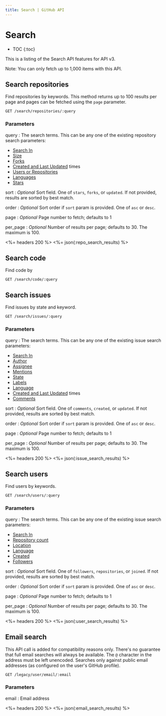 ```yaml
---
title: Search | GitHub API
---
```


# Search

* TOC
{:toc}

This is a listing of the Search API features for API v3.

Note: You can only fetch up to 1,000 items with this API.

## Search repositories

Find repositories by keywords. This method returns up to 100 results per page and
pages can be fetched using the `page` parameter.

    GET /search/repositories/:query

### Parameters

query
: The search terms. This can be any one of the existing repository search parameters:
 
   * [Search In](https://help.github.com/articles/searching-repositories#search-in)
   * [Size](https://help.github.com/articles/searching-repositories#size)
   * [Forks](https://help.github.com/articles/searching-repositories#forks)
   * [Created and Last Updated](https://help.github.com/articles/searching-repositories#created-and-last-updated) times  
   * [Users or Repositories](https://help.github.com/articles/searching-repositories#users-organizations-and-repositories)  
   * [Languages](https://help.github.com/articles/searching-repositories#languages)
   * [Stars](https://help.github.com/articles/searching-repositories#stars)

sort
: _Optional_ Sort field. One of `stars`, `forks`, or `updated`. If not
provided, results are sorted by best match.

order
: _Optional_ Sort order if `sort` param is provided. One of `asc` or `desc`.

page
: _Optional_ Page number to fetch; defaults to 1

per_page
: _Optional_ Number of results per page; defaults to 30. The maximum is 100.

<%= headers 200 %>
<%= json(:repo_search_results) %>

## Search code

Find code by 

    GET /search/code/:query

## Search issues

Find issues by state and keyword.

    GET /search/issues/:query

### Parameters

query
: The search terms. This can be any one of the existing issue search parameters:
 
   * [Search In](https://help.github.com/articles/searching-issues#search-in)
   * [Author](https://help.github.com/articles/searching-issues#author)
   * [Assignee](https://help.github.com/articles/searching-issues#assignee)
   * [Mentions](https://help.github.com/articles/searching-issues#mentions)  
   * [State](https://help.github.com/articles/searching-issues#state)  
   * [Labels](https://help.github.com/articles/searching-issues#labels)
   * [Language](https://help.github.com/articles/searching-issues#language)
   * [Created and Last Updated](https://help.github.com/articles/searching-issues#created-and-last-updated) times
   * [Comments](https://help.github.com/articles/searching-issues#comments)  

sort
: _Optional_ Sort field. One of `comments`, `created`, or `updated`. If not
provided, results are sorted by best match.

order
: _Optional_ Sort order if `sort` param is provided. One of `asc` or `desc`.

page
: _Optional_ Page number to fetch; defaults to 1

per_page
: _Optional_ Number of results per page; defaults to 30. The maximum is 100.

<%= headers 200 %>
<%= json(:issue_search_results) %>

## Search users

Find users by keywords.

    GET /search/users/:query

### Parameters

query
: The search terms. This can be any one of the existing issue search parameters:
 
   * [Search In](https://help.github.com/articles/searching-users#search-in)
   * [Repository count](https://help.github.com/articles/searching-users#repository-count)
   * [Location](https://help.github.com/articles/searching-users#location)
   * [Language](https://help.github.com/articles/searching-users#language)
   * [Created](https://help.github.com/articles/searching-users#created)
   * [Followers](https://help.github.com/articles/searching-users#followers)

sort
: _Optional_ Sort field. One of `followers`, `repositories`, or `joined`. If not
provided, results are sorted by best match.

order
: _Optional_ Sort order if `sort` param is provided. One of `asc` or `desc`.

page
: _Optional_ Page number to fetch; defaults to 1

per_page
: _Optional_ Number of results per page; defaults to 30. The maximum is 100.

<%= headers 200 %>
<%= json(:user_search_results) %>

## Email search

This API call is added for compatibility reasons only. There's no guarantee
that full email searches will always be available. The `@` character in the
address must be left unencoded. Searches only against public email addresses
(as configured on the user's GitHub profile).

    GET /legacy/user/email/:email

### Parameters

email
: Email address

<%= headers 200 %>
<%= json(:email_search_results) %>
